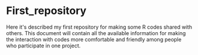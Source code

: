 # First_repository
Here it's described my first repository for making some R codes shared with others.
This document will contain all the available information for making the interaction with codes more comfortable and friendly among people who participate in one project.
